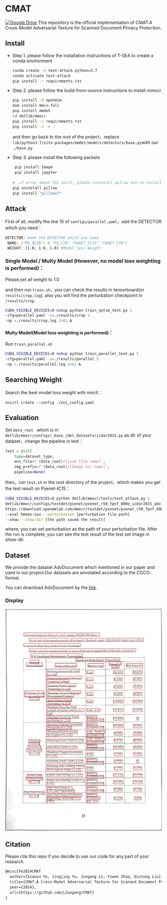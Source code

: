 # CMAT
[![Google Drive](https://upload.wikimedia.org/wikipedia/commons/1/1f/Google_Drive_logo.png)](https://drive.google.com/file/d/1r4scB0HvLdz1NLinWI0KClqyyF8UrWnN/view "Dataset")
This repository is the official implementation of CMAT:A Cross-Model Adversarial Texture for Scanned Document Privacy Protection.

## Install

- Step 1. please follow the installation instructions of T-SEA to create a conda environment

  ```bash
  conda create -n text-attack python=3.7
  conda activate text-attack
  pip install -r requirements.txt
  ```
- Step 2. please follow the build-from-source instructions to install mmocr

  ```bash
  pip install -U openmim
  mim install mmcv-full
  pip install mmdet
  cd detlib/mmocr
  pip install -r requirements.txt
  pip install -v -e .
  ```

  and then go back to the root of the project，replace `lib/python3.7/site-packages/mmdet/models/detectors/base.py`with our `./base.py`
- Step 3. please install the following packets

  ```python
   pip install Image
   pip install jupyter
  
  #  if error about PIL exist, please uninstall pillow and re-install it with lower version
  pip uninstall pillow
  pip install "pillow<7"
  ```

## Attack

First of all, modify the line 15 of `configs/parallel.yaml`，add the DETECTOR which you need：

```bash
DETECTOR: #add the DETECTOR which you need
 NAME: ["PS_IC15"] #,"PS_CTW","PANET_IC15","PANET_CTW"]
 WEIGHT: [1.0, 1.0, 1.0] #Model loss Weight
```

### Single Model / Multy Model (However, no model loss weighting is performed)：

Please,set all weight to 1.0

and then run `train.sh`，you can check the results in tensorboard(or `results/crop.log`), also you will find the perturbation checkpoint in `/results/crop`.

```bash
CUDA_VISIBLE_DEVICES=0 nohup python train_optim_text.py \
-cfg=parallel.yaml -s=./results/crop \
-np >./results/crop.log 2>&1 &
```

#### Multy Model(Model loss weighting is performed)：

Run `train_parallel.sh`

```bash
CUDA_VISIBLE_DEVICES=0 nohup python train_parallel_text.py \
-cfg=parallel.yaml -s=./results/parallel \
-np >./results/parallel.log 2>&1 &
```

## Searching Weight

Search the best model loss weight with nnictl：

```
nnictl create --config ./nni_config.yaml 
```

## Evaluation

Set `data_root ` which is in `detlib/mmocr/configs/_base_/det_datasets/icdar2015.py` as dir of your dataset，change the pipeline in test：

```python
test = dict(
    type=dataset_type,
    ann_file=f'{data_root}/[json file name]',
    img_prefix=f'{data_root}/[Image dir name]',
    pipeline=None)
```

then，run `test.sh` in the root directory of the project，which makes you get the test result on Psenet-IC15：

```bash
CUDA_VISIBLE_DEVICES=0 python detlib/mmocr/tools/test_attack.py \
detlib/mmocr/configs/textdet/psenet/psenet_r50_fpnf_600e_icdar2015_adv.py \
https://download.openmmlab.com/mmocr/textdet/psenet/psenet_r50_fpnf_600e_icdar2015_pretrain-eefd8fe6.pth \
--eval hmean-iou --perturbation [perturbation file path]
--show --show-dir [the path saved the result]
```

where, you can set perturbation as the path of your perturbation file. After the run is complete, you can see the test result of the test set image in show-dir.

## Dataset

We provide the dataset AdvDocument which mentioned in our paper and used in our project.Our datasets are annotated according to the COCO format.

You can download AdvDocument by the [link](https://drive.google.com/file/d/1r4scB0HvLdz1NLinWI0KClqyyF8UrWnN/view?usp=drive_link "Google Drive").

### Display

![AdvDocument-Word-Display](image/README/1710387307709.png "AdvDocument-Word-Display")

## Citation

Please cite this repo if you decide to use our code for any part of your research.
```latex
@misc{Ye2024CMAT
  author={Xiaoyu Ye, Jingjing Yu, Jungang Li, Yiwen Zhao, Qiutong Liu},
  title={CMAT:A Cross-Model Adversarial Texture for Scanned Document Privacy Protection},
  year={2024},
  url={https://github.com/LJungang/CMAT}
}
```

